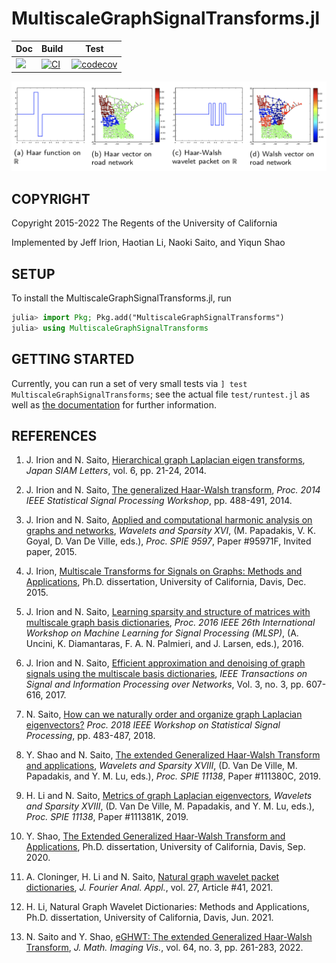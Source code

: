 # MultiscaleGraphSignalTransforms.jl
| Doc | Build | Test |
|------|-------|------|
| [![](https://img.shields.io/badge/docs-passing-success)](https://ucd4ids.github.io/MultiscaleGraphSignalTransforms.jl/dev/) | [![CI](https://github.com/UCD4IDS/MultiscaleGraphSignalTransforms.jl/actions/workflows/CI.yml/badge.svg)](https://github.com/UCD4IDS/MultiscaleGraphSignalTransforms.jl/actions) | [![codecov](https://codecov.io/gh/UCD4IDS/MultiscaleGraphSignalTransforms.jl/branch/master/graph/badge.svg)](https://codecov.io/gh/UCD4IDS/MultiscaleGraphSignalTransforms.jl) |


![Haar-Walsh on R vs on Graph](./GHWT.png "Haar-Walsh on R vs on Graph")

## COPYRIGHT

Copyright 2015-2022 The Regents of the University of California

Implemented by Jeff Irion, Haotian Li, Naoki Saito, and Yiqun Shao


## SETUP

To install the MultiscaleGraphSignalTransforms.jl, run
```julia
julia> import Pkg; Pkg.add("MultiscaleGraphSignalTransforms")
julia> using MultiscaleGraphSignalTransforms
```

## GETTING STARTED

Currently, you can run a set of very small tests via ```] test MultiscaleGraphSignalTransforms```; see the actual file ```test/runtest.jl``` as well as [the documentation](https://ucd4ids.github.io/MultiscaleGraphSignalTransforms.jl/dev) for further information.

## REFERENCES

1. J. Irion and N. Saito, [Hierarchical graph Laplacian eigen transforms](https://www.math.ucdavis.edu/~saito/publications/hglets.html), *Japan SIAM Letters*, vol. 6, pp. 21-24, 2014.

2. J. Irion and N. Saito, [The generalized Haar-Walsh transform](https://www.math.ucdavis.edu/~saito/publications/ghwt.html), *Proc. 2014 IEEE Statistical Signal Processing Workshop*, pp. 488-491, 2014.

3. J. Irion and N. Saito, [Applied and computational harmonic analysis on
graphs and networks](https://www.math.ucdavis.edu/~saito/publications/spie15.html), *Wavelets and Sparsity XVI*, (M. Papadakis, V. K. Goyal, D. Van De Ville, eds.), *Proc. SPIE 9597*, Paper #95971F, Invited paper, 2015.

4. J. Irion, [Multiscale Transforms for Signals on Graphs: Methods and Applications](https://jefflirion.github.io/publications_and_presentations/irion_dissertation.pdf), Ph.D. dissertation, University of California, Davis, Dec. 2015.

5. J. Irion and N. Saito, [Learning sparsity and structure of matrices with multiscale graph basis dictionaries](https://www.math.ucdavis.edu/~saito/publications/matanal.html), *Proc. 2016 IEEE 26th International Workshop on Machine Learning for Signal Processing (MLSP)*, (A. Uncini, K. Diamantaras, F. A. N. Palmieri, and J. Larsen, eds.), 2016.

6. J. Irion and N. Saito, [Efficient approximation and denoising of graph signals using the multiscale basis dictionaries](https://www.math.ucdavis.edu/~saito/publications/eadgsumbd.html), *IEEE Transactions on Signal and Information Processing over Networks*, Vol. 3, no. 3, pp. 607-616, 2017.

7. N. Saito, [How can we naturally order and organize graph Laplacian eigenvectors?](https://www.math.ucdavis.edu/~saito/publications/lapeigport.html) *Proc. 2018 IEEE Workshop on Statistical Signal Processing*, pp. 483-487, 2018.

8. Y. Shao and N. Saito, [The extended Generalized Haar-Walsh Transform and applications](https://www.math.ucdavis.edu/~saito/publications/eghwt.html), *Wavelets and Sparsity XVIII*, (D. Van De Ville, M. Papadakis, and Y. M. Lu, eds.), *Proc. SPIE 11138*, Paper #111380C, 2019.

9. H. Li and N. Saito, [Metrics of graph Laplacian eigenvectors](https://www.math.ucdavis.edu/~saito/publications/metgraphlap.html), *Wavelets and Sparsity XVIII*, (D. Van De Ville, M. Papadakis, and Y. M. Lu, eds.), *Proc. SPIE 11138*, Paper #111381K, 2019.

10. Y. Shao, [The Extended Generalized Haar-Walsh Transform and Applications](https://www.math.ucdavis.edu/~tdenena/dissertations/202008_Shao_Yiqun_dissertation.pdf), Ph.D. dissertation, University of California, Davis, Sep. 2020.

11. A. Cloninger, H. Li and N. Saito, [Natural graph wavelet packet dictionaries](https://www.math.ucdavis.edu/~saito/publications/ngwp.html), *J. Fourier Anal. Appl.*, vol. 27, Article \#41, 2021.

12. H. Li, Natural Graph Wavelet Dictionaries: Methods and Applications, Ph.D. dissertation, University of California, Davis, Jun. 2021.

13. N. Saito and Y. Shao, [eGHWT: The extended Generalized Haar-Walsh Transform](https://www.math.ucdavis.edu/~saito/publications/eghwt21.html), *J. Math. Imaging Vis.*, vol. 64, no. 3, pp. 261-283, 2022.
